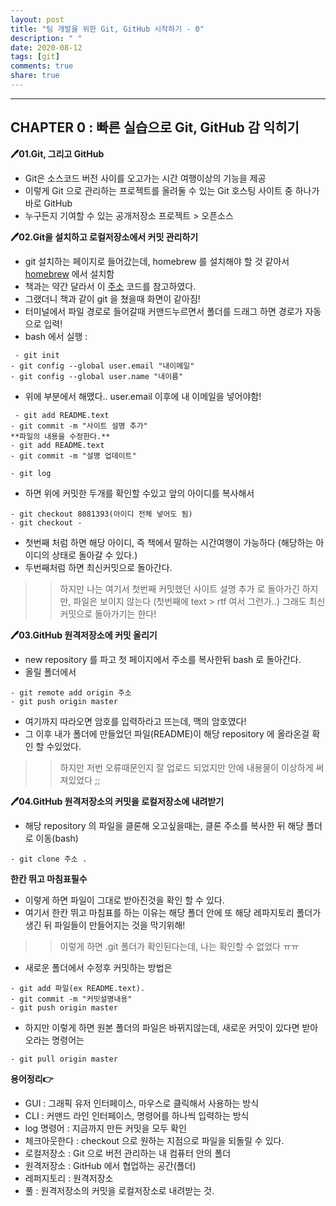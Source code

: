 ```yaml
---
layout: post
title: "팀 개발을 위한 Git, GitHub 시작하기 - 0"
description: " "
date: 2020-08-12
tags: [git]
comments: true
share: true
---
```



<hr/>

## CHAPTER 0 : 빠른 실습으로 Git, GitHub 감 익히기

**🖊01.Git, 그리고 GitHub**
- Git은 소스코드 버전 사이를 오고가는 시간 여행이상의 기능을 제공
- 이렇게 Git 으로 관리하는 프로젝트를 올려둘 수 있는 Git 호스팅 사이트 중 하나가 바로 GitHub
- 누구든지 기여할 수 있는 공개저장소 프로젝트 > 오픈소스

**🖊02.Git을 설치하고 로컬저장소에서 커밋 관리하기**
- git 설치하는 페이지로 들어갔는데, homebrew 를 설치해야 할 것 같아서 [homebrew](https://brew.sh/index_ko) 에서 설치함
- 책과는 약간 달라서 이 [주소](https://nillk.tistory.com/1) 코드를 참고하였다.
- 그랬더니 책과 같이 git 을 쳤을때 화면이 같아짐!
- 터미널에서 파일 경로로 들어갈때 커맨드누르면서 폴더를 드래그 하면 경로가 자동으로 입력!
- bash 에서 실행 : 

<pre><code> - git init
- git config --global user.email "내이메일"
- git config --global user.name "내이름"
</pre></code>

- 위에 부분에서 해맸다.. user.email 이후에 내 이메일을 넣어야함!

<pre><code> - git add README.text
- git commit -m "사이트 설명 추가"
**파일의 내용을 수정한다.**
- git add README.text
- git commit -m "설명 업데이트"
</pre></code>


<pre><code>- git log </pre></code>

- 하면 위에 커밋한 두개를 확인할 수있고 앞의 아이디를 복사해서 

<pre><code>- git checkout 8081393(아이디 전체 넣어도 됨) 
- git checkout -
</pre></code>

- 첫번째 처럼 하면 해당 아이디, 즉 책에서 말하는 시간여행이 가능하다 (해당하는 아이디의 상태로 돌아갈 수 있다.)
- 두번째처럼 하면 최신커밋으로 돌아간다.

>> 하지만 나는 여기서 첫번째 커밋했던 사이트 설명 추가 로 돌아가긴 하지만, 파일은 보이지 않는다 (첫번째에 text > rtf 여서 그런가..)
>> 그래도 최신커밋으로 돌아가기는 한다!

**🖊03.GitHub 원격저장소에 커밋 올리기**
- new repository 를 파고 첫 페이지에서 주소를 복사한뒤 bash 로 돌아간다.
- 올릴 폴더에서 

<pre><code>- git remote add origin 주소 
- git push origin master
</pre></code>

- 여기까지 따라오면 암호를 입력하라고 뜨는데, 맥의 암호였다!
- 그 이후 내가 폴더에 만들었던 파일(README)이 해당 repository 에 올라온걸 확인 할 수있었다.

>> 하지만 저번 오류때문인지 잘 업로드 되었지만 안에 내용물이 이상하게 써져있었다 ;;

**🖊04.GitHub 원격저장소의 커밋을 로컬저장소에 내려받기**
- 해당 repository 의 파일을 클론해 오고싶을때는, 클론 주소를 복사한 뒤 해당 폴더로 이동(bash)

<pre><code>- git clone 주소 .
</pre></code>

**한칸 뛰고 마침표필수**
- 이렇게 하면 파일이 그대로 받아진것을 확인 할 수 있다.
- 여기서 한칸 뛰고 마침표를 하는 이유는 해당 폴더 안에 또 해당 레파지토리 폴더가 생긴 뒤 파일들이 만들어지는 것을 막기위해!

>> 이렇게 하면 .git 폴더가 확인된다는데, 나는 확인할 수 없었다 ㅠㅠ

- 새로운 폴더에서 수정후 커밋하는 방법은 

<pre><code>- git add 파일(ex README.text).
- git commit -m "커밋설명내용"
- git push origin master
</pre></code>

- 하지만 이렇게 하면 원본 폴더의 파일은 바뀌지않는데, 새로운 커밋이 있다면 받아오라는 명령어는 

<pre><code>- git pull origin master
</pre></code>


**용어정리👉**
- GUI : 그래픽 유저 인터페이스, 마우스로 클릭해서 사용하는 방식
- CLI : 커맨드 라인 인터페이스, 명령어를 하나씩 입력하는 방식
- log 명령어 : 지금까지 만든 커밋을 모두 확인
- 체크아웃한다 : checkout 으로 원하는 지점으로 파일을 되돌릴 수 있다.
- 로컬저장소 : Git 으로 버전 관리하는 내 컴퓨터 안의 폴더
- 원격저장소 : GitHub 에서 협업하는 공간(폴더)
- 레퍼지토리 : 원격저장소
- 풀 : 원격저장소의 커밋을 로컬저장소로 내려받는 것.


